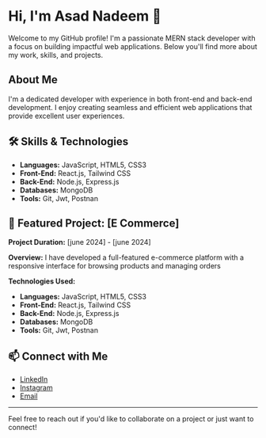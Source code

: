 # Hi, I'm Asad Nadeem 👋

Welcome to my GitHub profile! I'm a passionate MERN stack developer with a focus on building impactful web applications. Below you'll find more about my work, skills, and projects.

## About Me

I'm a dedicated developer with experience in both front-end and back-end development. I enjoy creating seamless and efficient web applications that provide excellent user experiences.

## 🛠️ Skills & Technologies

- **Languages:** JavaScript, HTML5, CSS3
- **Front-End:** React.js, Tailwind CSS
- **Back-End:** Node.js, Express.js
- **Databases:** MongoDB
- **Tools:** Git, Jwt, Postnan

## 🌟 Featured Project: [E Commerce]

**Project Duration:** [june 2024] - [june 2024]

**Overview:**
I have developed a full-featured e-commerce platform with a responsive interface for
browsing products and managing orders



**Technologies Used:**
- **Languages:** JavaScript, HTML5, CSS3
- **Front-End:** React.js, Tailwind CSS
- **Back-End:** Node.js, Express.js
- **Databases:** MongoDB
- **Tools:** Git, Jwt, Postnan


## 📫 Connect with Me

- [LinkedIn](https://www.linkedin.com/in/asad-nadeem-gondal-01a75821b)
- [Instagram](https://www.instagram.com/asad._.jutt__)
- [Email](asadnadeem931@gmail.com)

---

Feel free to reach out if you'd like to collaborate on a project or just want to connect!
